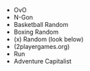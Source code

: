 - OvO
- N-Gon
- Basketball Random
- Boxing Random
- (x) Random (look below)
- (2playergames.org)
- Run
- Adventure Capitalist